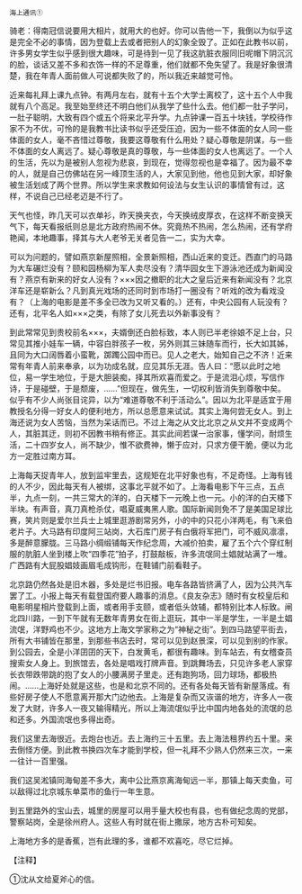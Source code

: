     海上通讯① 

   骑老：得南冠信说要用大相片，就用大的也好。你可以告他一下，我倒以为似乎这是完全不必的事情，因为登载上去或者把别人的幻象全毁了。正如在此教书以前，许多男女学生似乎感到很大趣味，可是待到一见了我这肮脏衣服同旧呢帽下阴沉沉的脸，谈话又差不多和衣饰一样的不足尊重，他们就都不免失望了。我是好象很清楚，我在年青人面前做人可说都失败了的，所以我近来越觉可怜。

   近来每礼拜上课九点钟。有两月左右，就有十五个大学士离校了，这十五个人中我就有八个高足。我至始至终还不明白他们从我学了些什么去。他们都一肚子学问，一肚子聪明，大致有四个或五个将来北平升学。九点钟课一百五十块钱，学校待作家不为不优，可怜的是我教书比读书似乎还受压迫，因为一些不体面的女人同一些体面的女人，毫不吝惜过尊敬，我要这尊敬有什么用处？疑心尊敬是阴谋，与一些不体面的女人离远了。疑心尊敬是真的尊敬，与一些体面的女人也离远了。一个人的生活，先以为是被别人忽视为悲哀，到现在，觉得忽视也是幸福了。因为最不幸的人，就是自己仿佛站在另一峰顶生活的人，大家见到他，他也见到大家，却好象被生活划成了两个世界。所以学生来求教如何设法与女生认识的事情曾有过，这样，不说自己已经老迈是不行了。

   天气也怪，昨几天可以衣单衫，昨天换夹衣，今天换绒皮厚衣，在这样不断变换天气下，每天看报纸则总是北方政府热闹不休。究竟热不热闹，怎么热闹，还有学府艳闻，本地趣事，择其与大人老爷无关者见告一二，实为大幸。

   可以为问题的，譬如燕京新屋照相，全景新照相，西山近来的变迁。西直门的马路为大车碾烂没有？颐和园杨柳为军人卖尽没有？清华园女生下游泳池还成为新闻没有？燕京有新来的好女人没有？×××因之撤职的北大之皇后近来有新闻没有？北京洋车还是崭新么？凡到真光戏场的还同时到市场打一圈没有？听戏的改为看戏没有？（上海的电影是差不多全已改为又听又看的。）还有，中央公园有人玩没有？还有，北平名人如×××之类，有除了女儿死去以外新事没有？

   到此常常见到贵校前名×××，夫婿倒还白脸标致，本人则已半老徐娘不足上台，只常见其推小娃车一辆，中容白胖孩子一枚，另外则其三妹随车而行，长大如其姊，且同为大口阔唇着小蛮靴，踯躅公园中而已。见人之老大，始知自己之不济！近来常有年青人前来奉承，以为功成名就，应见其乐无涯。告人曰：“愿以此时之地位，易一学生地位，于是大胆装痴，择其所欢喜而爱之。于是流泪心烦，写信作诗，于是碰壁，于是颓废，……”但现在，做先生，一切权利皆消失到尊敬中矣。似乎有不少人尚张目诧异，以为“难道尊敬不利于活动么”。因以为北平是适宜于用教授名分得一好女人的便利地方，所以总愿意来试试。其实上海何尝无女人。到上海还说为女人苦恼，当然为呆话而已。不过上海之从文比北京之从文并不变成两个人，其脏其迂，则初不因教书稍有修正。其实此间若谋一治家事，懂学问，耐烦生活，二十四岁女人，尚不缺少，惟不欲费神，懒于应对，只求方便干脆，便以为北方一定胜过南方耳。 

   上海每天捉青年人，放到监牢里去，这规矩在北平好象也有，不足奇怪。上海有钱的人不少，因此每天有人被绑，这事北平就不如了。上海看电影下午三点，五点半，九点一刻，一共三常大的洋的，白天楼下一元晚上也一元。小的洋的白天楼下半块。有声音，真刀真枪杀仗，唱夏威夷黑人歌。国际新闻则免不了是美国足球比赛，笑片则是爱尔兰兵士上城里逛游剧常另外，小的中的只花小洋两毛，有飞来伯老片子。大马路有印度阿三站岗，大石库门房子有白俄将军把门，可不威风凛凛，多是醉意朦胧。三马路小绸缎铺每天作纪念周，大减价拍卖，雇了五个六个穿红制服的肮脏人坐到楼上吹“四季花”拍子，打鼓敲板，许多流氓同土娼就站满了一堆。广西路有大屁股娼妓画眉毛成钩形，在鞋铺门前看鞋子。 

   北京路仍然各处是旧木器，多处是烂书旧报。电车各路皆挤满了人，因为公共汽车罢了工。小报上每天有载登国府要人趣事的消息。《良友杂志》随时有女校皇后和电影明星相片登载到上面，或者用手支颐，或者低头敛辅，都特别比本人标致。闸北四川路，一到下午就有无数年青男女在街上逛玩，其中一半是学生，一半是土娼流氓，洋野鸡也不少。这地方上海文学家称之为“神秘之街”。到四马路望平街去，所有大书铺皆在那里，到那些书店去时，常可以见到赵景深，可以见到别的作家。到公园去，全是小洋囝囝的天下，白发黄毛，都很有趣味。到车站去，有女稽查员搜索女人身上。到旅馆去，各处是唱戏打牌声音。到跳舞场去，只见许多老人家穿长衣带跌带跳的抱了女人的小腰满房子里走。还有跑狗场，回力球场，都极热闹。……上海好处就是这些，也是和北京不同的。还有各处每天皆有新屋落成。有些好房子使人不愿意离开那大门边他去。上海是复杂而又诙谐的地方，许多人一夜发了大财，许多人一夜又输得精光，所以上海流氓似乎比中国内地各处的流氓的总和还多。外国流氓也多得出奇。

   我们这里去海很近。去炮台也近。去上海约三十五里。去上海法租界约五十里。来去倒怪方便。到此教书换四次车才能到学校，但一礼拜不少熟人仍然来三次，一来一往计一百里强。

   我们这吴淞镇同海甸差不多大，离中公比燕京离海甸远一半，那镇上每天卖鱼，可以敌得过北京城东单菜市的鱼行一年生意。 

   到五里路外的宝山去，城里的房屋可以用手量大校也有县，也有做纪念周的党部，警察站岗，全是徐州府人。这些人有时就在街上撒尿，地方古朴可知矣。 

   上海地方多的是香蕉，岂有此理的多，谁都不欢喜吃，尽它烂掉。 

   【注释】 

   ①沈从文给夏斧心的信。 

